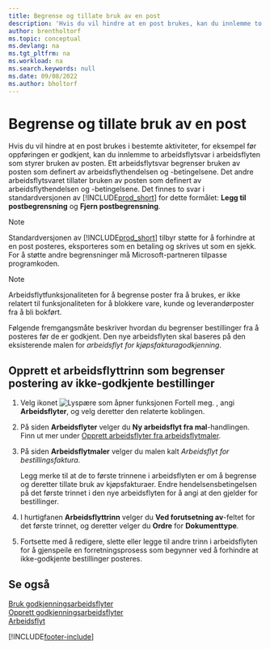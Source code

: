 ```yaml
---
title: Begrense og tillate bruk av en post
description: 'Hvis du vil hindre at en post brukes, kan du innlemme to arbeidsflytsvar i en arbeidsflyt som styrer bruken av posten.'
author: brentholtorf
ms.topic: conceptual
ms.devlang: na
ms.tgt_pltfrm: na
ms.workload: na
ms.search.keywords: null
ms.date: 09/08/2022
ms.author: bholtorf
---
```

# <a name="restrict-and-allow-usage-of-a-record"></a>Begrense og tillate bruk av en post

Hvis du vil hindre at en post brukes i bestemte aktiviteter, for eksempel før oppføringen er godkjent, kan du innlemme to arbeidsflytsvar i arbeidsflyten som styrer bruken av posten. Ett arbeidsflytsvar begrenser bruken av posten som definert av arbeidsflythendelsen og -betingelsene. Det andre arbeidsflytsvaret tillater bruken av posten som definert av arbeidsflythendelsen og -betingelsene. Det finnes to svar i standardversjonen av [!INCLUDE[prod_short](includes/prod_short.md)] for dette formålet: **Legg til postbegrensning** og **Fjern postbegrensning**.

> [!NOTE]  
> Standardversjonen av [!INCLUDE[prod_short](includes/prod_short.md)] tilbyr støtte for å forhindre at en post posteres, eksporteres som en betaling og skrives ut som en sjekk. For å støtte andre begrensninger må Microsoft-partneren tilpasse programkoden.  

> [!NOTE]  
> Arbeidsflytfunksjonaliteten for å begrense poster fra å brukes, er ikke relatert til funksjonaliteten for å blokkere vare, kunde og leverandørposter fra å bli bokført.

Følgende fremgangsmåte beskriver hvordan du begrenser bestillinger fra å posteres før de er godkjent. Den nye arbeidsflyten skal baseres på den eksisterende malen for *arbeidsflyt for kjøpsfakturagodkjenning*.  

## <a name="create-a-workflow-step-that-restricts-posting-of-unapproved-purchase-orders"></a>Opprett et arbeidsflyttrinn som begrenser postering av ikke-godkjente bestillinger

1. Velg ikonet ![Lyspære som åpner funksjonen Fortell meg.](media/ui-search/search_small.png "Fortell hva du vil gjøre") , angi **Arbeidsflyter**, og velg deretter den relaterte koblingen.  
2. På siden **Arbeidsflyter** velger du **Ny arbeidsflyt fra mal**-handlingen. Finn ut mer under [Opprett arbeidsflyter fra arbeidsflytmaler](across-how-to-create-workflows-from-workflow-templates.md).
3. På siden **Arbeidsflytmaler** velger du malen kalt *Arbeidsflyt for bestillingsfaktura*.  

   Legg merke til at de to første trinnene i arbeidsflyten er om å begrense og deretter tillate bruk av kjøpsfakturaer. Endre hendelsensbetingelsen på det første trinnet i den nye arbeidsflyten for å angi at den gjelder for bestillinger.  
4. I hurtigfanen **Arbeidsflyttrinn** velger du **Ved forutsetning av**-feltet for det første trinnet, og deretter velger du **Ordre** for **Dokumenttype**.  
5. Fortsette med å redigere, slette eller legge til andre trinn i arbeidsflyten for å gjenspeile en forretningsprosess som begynner ved å forhindre at ikke-godkjente bestillinger posteres.  

## <a name="see-also"></a>Se også

[Bruk godkjenningsarbeidsflyter](across-use-workflows.md)  
[Opprett godkjenningsarbeidsflyter](across-how-to-create-workflows.md)  
[Arbeidsflyt](across-workflow.md)  

[!INCLUDE[footer-include](includes/footer-banner.md)]
